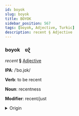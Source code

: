 ```yaml
---
id: boyok
slug: boyok
title: BOYOK
sidebar_position: 567
tags: [boyok, Adjective, Turkic]
description: recent § Adjective
---
```


### boyok&emsp;<span kind="abugida">ʋɀ̑</span>

*recent* **§** [Adjective](../../tags/Adjective)

**IPA**: /ˈbɑ.jɑk/

**Verb**: to be recent

**Noun**: recentness

**Modifier**: recent/just

<details>
    <summary>Origin</summary>
    Azerbaijani bayaq [bɑˈjɑχ]<br/>
    <em>Turkic Language Family</em>
</details>